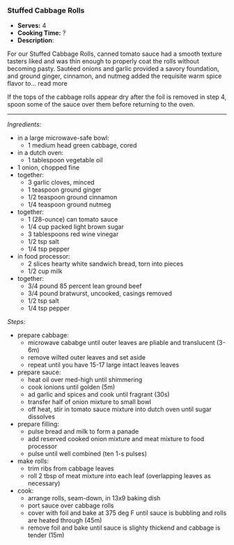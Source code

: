 ### Stuffed Cabbage Rolls

* **Serves:** 4
* **Cooking Time:** ?
* **Description**:

For our Stuffed Cabbage Rolls, canned tomato sauce had a smooth texture tasters liked and was thin enough to properly coat the rolls without becoming pasty. Sautéed onions and garlic provided a savory foundation, and ground ginger, cinnamon, and nutmeg added the requisite warm spice flavor to… read more

If the tops of the cabbage rolls appear dry after the foil is removed in step 4, spoon some of the sauce over them before returning to the oven.

-----

*Ingredients:*
* in a large microwave-safe bowl:
  * 1 medium head green cabbage, cored
* in a dutch oven:
  * 1 tablespoon vegetable oil
* 1 onion, chopped fine
* together:
  * 3 garlic cloves, minced
  * 1 teaspoon ground ginger
  * 1/2 teaspoon ground cinnamon
  * 1/4 teaspoon ground nutmeg
* together:
  * 1 (28-ounce) can tomato sauce
  * 1/4 cup packed light brown sugar
  * 3 tablespoons red wine vinegar
  * 1/2 tsp salt
  * 1/4 tsp pepper
* in food processor:
  * 2 slices hearty white sandwich bread, torn into pieces
  * 1/2 cup milk
* together:    
  * 3/4 pound 85 percent lean ground beef
  * 3/4 pound bratwurst, uncooked, casings removed
  * 1/2 tsp salt
  * 1/4 tsp pepper

*Steps:*
* prepare cabbage:
  * microwave cababge until outer leaves are pliable and translucent (3-6m)
  * remove wilted outer leaves and set aside
  * repeat until you have 15-17 large intact leaves leaves
* prepare sauce:
  * heat oil over med-high until shimmering
  * cook ionions until golden (5m)
  * ad garlic and spices and cook until fragrant (30s)
  * transfer half of onion mixture to small bowl
  * off heat, stir in tomato sauce mixture into dutch oven until sugar dissolves
* prepare filling:
  * pulse bread and milk to form a panade
  * add reserved cooked onion mixture and meat mixture to food processor
  * pulse until well combined (ten 1-s pulses)
* make rolls:
  * trim ribs from cabbage leaves
  * roll 2 tbsp of meat mixture into each leaf (overlapping leaves as necessary)
* cook:
  * arrange rolls, seam-down, in 13x9 baking dish
  * port sauce over cabbage rolls
  * cover with foil and bake at 375 deg F until sauce is bubbling and rolls are heated through (45m)
  * remove foil and bake until sauce is slighty thickend and cabbage is tender (15m)


 
